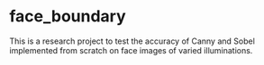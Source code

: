 # face_boundary
This is a research project to test the accuracy of Canny and Sobel implemented from scratch on face images of varied illuminations.
